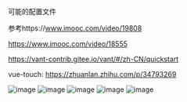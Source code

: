 可能的配置文件

参考https://www.imooc.com/video/19808

https://www.imooc.com/video/18555

https://vant-contrib.gitee.io/vant/#/zh-CN/quickstart

vue-touch: https://zhuanlan.zhihu.com/p/34793269

![image](https://github.com/0x80mem/HTML5-SocialNet/assets/93927938/ab73a77b-e1a1-493a-ab32-d2935296dad9)
![image](https://github.com/0x80mem/HTML5-SocialNet/assets/93927938/b5fb27ef-6736-4e8f-8ba3-83405fa10cad)
![image](https://github.com/0x80mem/HTML5-SocialNet/assets/93927938/43f7c717-d868-4a2f-9ed8-e6c0c31689f9)
![image](https://github.com/0x80mem/HTML5-SocialNet/assets/93927938/3e03c66c-6843-40f4-9331-90eeac50de78)
![image](https://github.com/0x80mem/HTML5-SocialNet/assets/93927938/9281d8b3-7a59-4d9b-8043-3d7df00a80a5)


